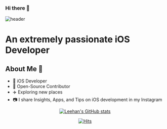 ### Hi there 👋
![header](https://capsule-render.vercel.app/api?type=waving&color=timeGradient&height=300&section=header&text=IHAN%20CHOI&fontSize=90&fontColor=)
# An extremely passionate iOS Developer 

## About Me 🥳

* 📱 iOS Developer 
* 🥰 Open-Source Contributor
* ✈️ Exploring new places
* 📷 I share Insights, Apps, and Tips on iOS development in my Instagram

<div align=center>

[![Leehan's GitHub stats](https://github-readme-stats.vercel.app/api?username=LeehanChoi)](https://github.com/anuraghazra/github-readme-stats)

<div align=center>
    
 [![Hits](https://hits.seeyoufarm.com/api/count/incr/badge.svg?url=https%3A%2F%2Fgithub.com%2FLeehanChoi&count_bg=%2389A0F1&title_bg=%23555555&icon=&icon_color=%23E7E7E7&title=hits&edge_flat=false)](https://hits.seeyoufarm.com)
    
  </div>

